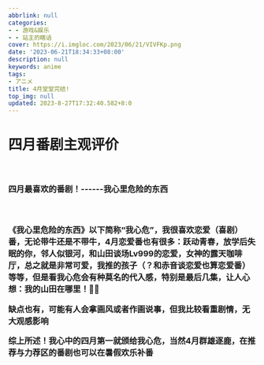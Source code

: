 ```yaml
---
abbrlink: null
categories:
- - 游戏&娱乐
- - 站主的瞎话
cover: https://i.imgloc.com/2023/06/21/VIVFKp.png
date: '2023-06-21T18:34:33+08:00'
description: null
keywords: anime
tags:
- アニメ
title: 4月堂堂完结!
top_img: null
updated: 2023-8-27T17:32:40.582+8:0
---
```

<h1>四月番剧主观评价</h1>
  <br>
  <h3>四月最喜欢的番剧！------我心里危险的东西<h3>
  <br>
  <p>《我心里危险的东西》以下简称“我心危”，我很喜欢恋爱（喜剧）番，无论带牛还是不带牛，4月恋爱番也有很多：跃动青春，放学后失眠的你，邻人似银河，和山田谈场Lv999的恋爱，女神的露天咖啡厅，总之就是非常可爱，我推的孩子（？和赤音谈恋爱也算恋爱番）等等，但是看我心危会有种莫名的代入感，特别是最后几集，让人心想：我的山田在哪里！🤣😭</p>

<p>缺点也有，可能有人会拿画风或者作画说事，但我比较看重剧情，无大观感影响</p>
  <p>综上所述！我心中的四月第一就颁给我心危，当然4月群雄逐鹿，在推荐与力荐区的番剧也可以在暑假欢乐补番</p>

